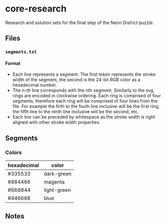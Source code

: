 # core-research

Research and solution sets for the final step of the Neon District puzzle.

## Files

### `segments.txt`

#### Format

- Each line represents a segment. The first token represents the stroke width of the segment, the second is the 24-bit RGB color as a hexadecimal number. 
- The n-th line corresponds with the nth segment. Similarly to the svg, rings are encoded in clockwise ordering. Each ring is comprised of four segments, therefore each ring will be comprised of four lines from the file. For example the firth to the fouth line inclusive will be the first ring, the fifth line to the ninth line inclusive will be the second, etc.
- Each line can be preceded by whitespace as the stroke width is right aligned with other stroke width properties.

## Segments

### Colors

|hexadecimal|color|
|-----------|-----|
|#335533|dark-green|
|#884466|magenta|
|#668844|light-green|
|#446688|blue|

## Notes
